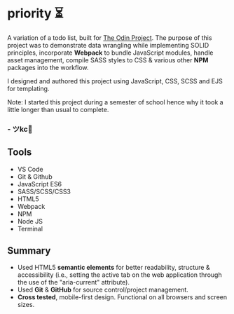 # priority ⏳

A variation of a todo list, built for <a href="https://www.theodinproject.com/lessons/todo-list" target="_blank">The Odin Project</a>. The purpose of this project was to demonstrate data wrangling while implementing SOLID principles, incorporate **Webpack** to bundle JavaScript modules, handle asset management, compile SASS styles to CSS & various other **NPM** packages into the workflow.

I designed and authored this project using JavaScript, CSS, SCSS and EJS for templating. 

Note: I started this project during a semester of school hence why it took a little longer than usual to complete.

### - ツkc💭

## Tools
* VS Code
* Git & Github
* JavaScript ES6
* SASS/SCSS/CSS3 
* HTML5
* Webpack
* NPM
* Node JS
* Terminal

## Summary
* Used HTML5 **semantic elements** for better readability, structure & accessibility (i.e., setting the active tab on the web application through the use of the "aria-current" attribute).
* Used **Git** & **GitHub** for source control/project management. 
* **Cross tested**, mobile-first design. Functional on all browsers and screen sizes.